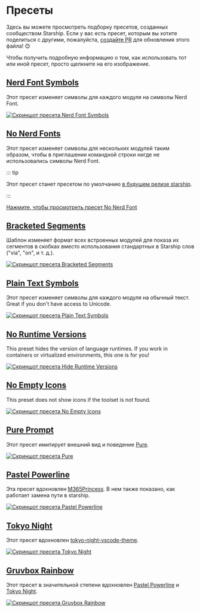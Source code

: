 # Пресеты

Здесь вы можете просмотреть подборку пресетов, созданных сообществом Starship. Если у вас есть пресет, которым вы хотите поделиться с другими, пожалуйста, [создайте PR](https://github.com/starship/starship/edit/master/docs/presets/README.md) для обновления этого файла! 😊

Чтобы получить подробную информацию о том, как использовать тот или иной пресет, просто щелкните на его изображение.

## [Nerd Font Symbols](./nerd-font.md)

Этот пресет изменяет символы для каждого модуля на символы Nerd Font.

[![Скриншот пресета Nerd Font Symbols](/presets/img/nerd-font-symbols.png "Нажмите, чтобы просмотреть пресет Nerd Font Symbols")](./nerd-font)

## [No Nerd Fonts](./no-nerd-font.md)

Этот пресет изменяет символы для нескольких модулей таким образом, чтобы в приглашении командной строки нигде не использовались символы Nerd Font.

::: tip

Этот пресет станет пресетом по умолчанию [в будущем релизе starship](https://github.com/starship/starship/pull/3544).

:::

[Нажмите, чтобы просмотреть пресет No Nerd Font](./no-nerd-font)

## [Bracketed Segments](./bracketed-segments.md)

Шаблон изменяет формат всех встроенных модулей для показа их сегментов в скобках вместо использования стандартных в Starship слов ("via", "on", и т. д.).

[![Скриншот пресета Bracketed Segments](/presets/img/bracketed-segments.png "Нажмите, чтобы просмотреть пресет Bracketed Segments")](./bracketed-segments)

## [Plain Text Symbols](./plain-text.md)

Этот пресет изменяет символы для каждого модуля на обычный текст. Great if you don't have access to Unicode.

[![Скриншот пресета Plain Text Symbols](/presets/img/plain-text-symbols.png "Нажмите, чтобы просмотреть пресет Plain Text Symbols")](./plain-text)

## [No Runtime Versions](./no-runtimes.md)

This preset hides the version of language runtimes. If you work in containers or virtualized environments, this one is for you!

[![Скриншот пресета Hide Runtime Versions](/presets/img/no-runtime-versions.png "Нажмите, чтобы просмотреть пресет No Runtime Versions")](./no-runtimes)

## [No Empty Icons](./no-empty-icons.md)

This preset does not show icons if the toolset is not found.

[![Скриншот пресета No Empty Icons](/presets/img/no-empty-icons.png "Нажмите, чтобы просмотреть пресет No Runtime Versions")](./no-empty-icons.md)

## [Pure Prompt](./pure-preset.md)

Этот пресет имитирует внешний вид и поведение [Pure](https://github.com/sindresorhus/pure).

[![Скриншот пресета Pure](/presets/img/pure-preset.png "Нажмите, чтобы просмотреть пресет Pure Prompt")](./pure-preset)

## [Pastel Powerline](./pastel-powerline.md)

Эта пресет вдохновлен [M365Princess](https://github.com/JanDeDobbeleer/oh-my-posh/blob/main/themes/M365Princess.omp.json). В нем также показано, как работает замена пути в starship.

[![Скриншот пресета Pastel Powerline](/presets/img/pastel-powerline.png "Нажмите, чтобы просмотреть пресет Pure Prompt")](./pastel-powerline)

## [Tokyo Night](./tokyo-night.md)

Этот пресет вдохновлен [tokyo-night-vscode-theme](https://github.com/enkia/tokyo-night-vscode-theme).

[![Скриншот пресета Tokyo Night](/presets/img/tokyo-night.png "Нажмите, чтобы просмотреть пресет Tokyo Night")](./tokyo-night)

## [Gruvbox Rainbow](./gruvbox-rainbow.md)

Этот пресет в значительной степени вдохновлен [Pastel Powerline](./pastel-powerline.md) и [Tokyo Night](./tokyo-night.md).

[![Скриншот пресета Gruvbox Rainbow](/presets/img/gruvbox-rainbow.png "Нажмите, чтобы просмотреть пресет Gruvbox Rainbow")](./gruvbox-rainbow)
